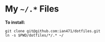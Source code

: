 # My `~/.*` Files

**To install:**

```
git clone git@github.com:ian471/dotfiles.git
ln -s $PWD/dotfiles/*/.* ~/
```
